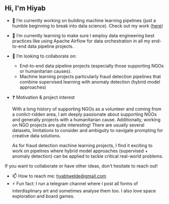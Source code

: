 ## Hi, I'm Hiyab 

- 🔭 I’m currently working on building machine learning pipelines (just a humble beginning to break into data science). Check out my work (<a href="https://github.com/hiyab-t?tab=repositories">here</a>)
- 🌱 I’m currently learning to make sure I employ data engineering best practices like using Apache Airflow for data orchestration in all my end-to-end data pipeline projects.
- 👯 I’m looking to collaborate on:
   - End-to-end data pipeline projects (especially those supporting NGOs or humanitarian causes).
   - Machine learning projects particularly fraud detection pipelines that combine supervised learning with anomaly detection (hybrid model approaches)

- ❓ Motivation & project interest

  With a long history of supporting NGOs as a volunteer and coming from a conlict-ridden area, I am deeply passionate about supporting NGOs and generally projects with a humanitarian cause. Additionally, working on NGO projects are quite interesting! There are usually several datasets, limitations to consider and ambiguity to navigate prompting for creative data solutions.

  As for fraud detection machine learning projects, I find it exciting to work on pipelines where hybrid model approaches (supervised + anomaly detection) can be applied to tackle critical real-world problems.

If you want to collaborate or have other ideas, don't hesitate to reach out! 

- 📫 How to reach me: hyabtwelde@gmail.com
- ⚡ Fun fact: I run a telegram channel where I post all forms of interdisplinary art and sometimes analyse them too. I also love space exploration and board games.
<!--
**hiyab-t/hiyab-t** is a ✨ _special_ ✨ repository because its `README.md` (this file) appears on your GitHub profile.

Here are some ideas to get you started:

- 🔭 I’m currently working on ...
- 🌱 I’m currently learning ...
- 👯 I’m looking to collaborate on ...
- 🤔 I’m looking for help with ...
- 💬 Ask me about ...
- 📫 How to reach me: ...
- 😄 Pronouns: ...
- ⚡ Fun fact: ...
-->
